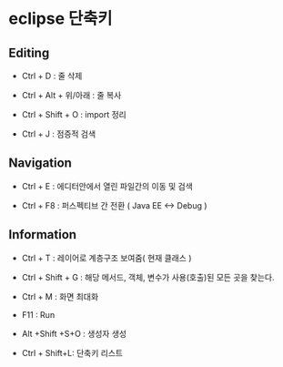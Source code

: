 # eclipse 단축키



## Editing



- Ctrl + D : 줄 삭제

- Ctrl + Alt + 위/아래 : 줄 복사

- Ctrl + Shift + O : import 정리
- Ctrl + J : 점증적 검색



## Navigation

- Ctrl + E : 에디터안에서 열린 파일간의 이동 및 검색

- Ctrl + F8 : 퍼스펙티브 간 전환 ( Java EE <-> Debug )



## Information

- Ctrl + T : 레이어로 계층구조 보여줌( 현재 클래스 )

- Ctrl + Shift + G : 해당 메서드, 객체, 변수가 사용(호출)된 모든 곳을 찾는다.

- Ctrl + M : 화면 최대화

- F11 : Run

- Alt +Shift +S+O : 생성자 생성

- Ctrl + Shift+L: 단축키 리스트

  

    